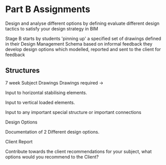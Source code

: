 # Part B Assignments

Design and analyse different options by defining evaluate different design tactics to satisfy your design strategy in BIM 

Stage B starts by students 'pinning up' a specified set of drawings defined in their Design Management Schema based on informal feedback they develop design options which modelled, reported and sent to the client for feedback 

## Structures
7 week Subject Drawings 
Drawings required ->  

Input to horizontal stabilising elements. 

Input to vertical loaded elements. 

Input to any important special structure or important connections 

Design Options 

Documentation of 2 Different design options. 

Client Report 

Contribute towards the client recommendations for your subject, what options would you recommend to the Client? 
